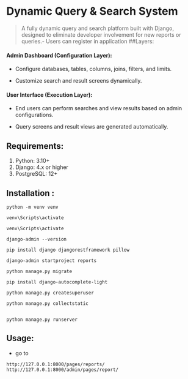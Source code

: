# Dynamic Query & Search System
>A fully dynamic query and search platform built with Django, designed to eliminate developer involvement for new reports or queries.- Users can register in application
##Layers:

#### Admin Dashboard (Configuration Layer):

- Configure databases, tables, columns, joins, filters, and limits.

- Customize search and result screens dynamically.

#### User Interface (Execution Layer):

- End users can perform searches and view results based on admin configurations.

- Query screens and result views are generated automatically.

## Requirements:
1. Python: 3.10+
2. Django: 4.x or higher
3. PostgreSQL: 12+

## Installation :

```
python -m venv venv
```
```
venv\Scripts\activate
```
```
venv\Scripts\activate
```
```
django-admin --version
```
```
pip install django djangorestframework pillow
```
```
django-admin startproject reports
```
```
python manage.py migrate
```
```
pip install django-autocomplete-light
```
```
python manage.py createsuperuser
```
```
python manage.py collectstatic
```
```

python manage.py runserver
```
## Usage:
- go to
```
http://127.0.0.1:8000/pages/reports/
http://127.0.0.1:8000/admin/pages/report/
```


